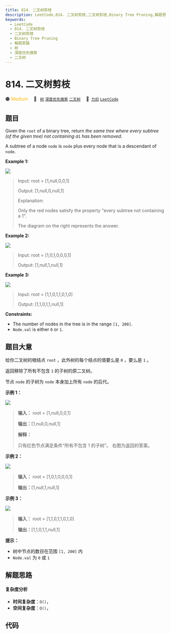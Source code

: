 ```yaml
---
title: 814. 二叉树剪枝
description: LeetCode,814. 二叉树剪枝,二叉树剪枝,Binary Tree Pruning,解题思路,树,深度优先搜索,二叉树
keywords:
  - LeetCode
  - 814. 二叉树剪枝
  - 二叉树剪枝
  - Binary Tree Pruning
  - 解题思路
  - 树
  - 深度优先搜索
  - 二叉树
---
```


# 814. 二叉树剪枝

🟠 <font color=#ffb800>Medium</font>&emsp; 🔖&ensp; [`树`](/tag/tree.md) [`深度优先搜索`](/tag/depth-first-search.md) [`二叉树`](/tag/binary-tree.md)&emsp; 🔗&ensp;[`力扣`](https://leetcode.cn/problems/binary-tree-pruning) [`LeetCode`](https://leetcode.com/problems/binary-tree-pruning)

## 题目

Given the `root` of a binary tree, return _the same tree where every subtree
(of the given tree) not containing a_`1` _has been removed_.

A subtree of a node `node` is `node` plus every node that is a descendant of
`node`.



**Example 1:**

![](https://s3-lc-upload.s3.amazonaws.com/uploads/2018/04/06/1028_2.png)

> Input: root = [1,null,0,0,1]
> 
> Output: [1,null,0,null,1]
> 
> Explanation: 
> 
> Only the red nodes satisfy the property "every subtree not containing a 1".
> 
> The diagram on the right represents the answer.

**Example 2:**

![](https://s3-lc-upload.s3.amazonaws.com/uploads/2018/04/06/1028_1.png)

> Input: root = [1,0,1,0,0,0,1]
> 
> Output: [1,null,1,null,1]

**Example 3:**

![](https://s3-lc-upload.s3.amazonaws.com/uploads/2018/04/05/1028.png)

> Input: root = [1,1,0,1,1,0,1,0]
> 
> Output: [1,1,0,1,1,null,1]

**Constraints:**

  * The number of nodes in the tree is in the range `[1, 200]`.
  * `Node.val` is either `0` or `1`.


## 题目大意

给你二叉树的根结点 `root` ，此外树的每个结点的值要么是 `0` ，要么是 `1` 。

返回移除了所有不包含 `1` 的子树的原二叉树。

节点 `node` 的子树为 `node` 本身加上所有 `node` 的后代。



**示例 1：**

![](https://s3-lc-upload.s3.amazonaws.com/uploads/2018/04/06/1028_2.png)

> 
> 
> 
> 
> 
> **输入：** root = [1,null,0,0,1]
> 
> **输出：**[1,null,0,null,1]
> 
> **解释：**
> 
> 只有红色节点满足条件“所有不包含 1 的子树”。 右图为返回的答案。
> 
> 

**示例 2：**

![](https://s3-lc-upload.s3.amazonaws.com/uploads/2018/04/06/1028_1.png)

> 
> 
> 
> 
> 
> **输入：** root = [1,0,1,0,0,0,1]
> 
> **输出：**[1,null,1,null,1]
> 
> 

**示例 3：**

![](https://s3-lc-upload.s3.amazonaws.com/uploads/2018/04/05/1028.png)

> 
> 
> 
> 
> 
> **输入：** root = [1,1,0,1,1,0,1,0]
> 
> **输出：**[1,1,0,1,1,null,1]
> 
> 



**提示：**

  * 树中节点的数目在范围 `[1, 200]` 内
  * `Node.val` 为 `0` 或 `1`


## 解题思路

#### 复杂度分析

- **时间复杂度**：`O()`，
- **空间复杂度**：`O()`，

## 代码

```javascript

```